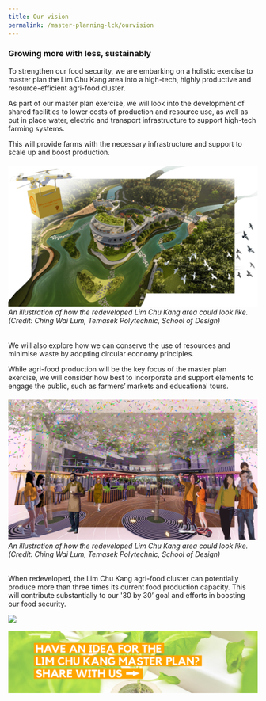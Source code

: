 ```yaml
---
title: Our vision
permalink: /master-planning-lck/ourvision
---
```

### Growing more with less, sustainably

To strengthen our food security, we are embarking on a holistic exercise to master plan the Lim Chu Kang area into a high-tech, highly productive and resource-efficient agri-food cluster.  



As part of our master plan exercise, we will look into the development of shared facilities to lower costs of production and resource use, as well as put in place water, electric and transport infrastructure to support high-tech farming systems. 

This will provide farms with the necessary infrastructure and support to scale up and boost production.
###### ![](/images/aerial_ching%20wai%20lum.jpg)An illustration of how the redeveloped Lim Chu Kang area could look like. (Credit: Ching Wai Lum, Temasek Polytechnic, School of Design)

We will also explore how we can conserve the use of resources and minimise waste by adopting circular economy principles. 

While agri-food production will be the key focus of the master plan exercise, we will consider how best to incorporate and support elements to engage the public, such as farmers’ markets and educational tours.

###### ![](/images/market_ching%20wai%20lum.JPG) An illustration of how the redeveloped Lim Chu Kang area could look like. (Credit: Ching Wai Lum, Temasek Polytechnic, School of Design)

When redeveloped, the Lim Chu Kang agri-food cluster can potentially produce more than three times its current food production capacity. This will contribute substantially to our '30 by 30’ goal and efforts in boosting our food security.

![](/images/lck%20map-01.png)

[![](/images/lckmpideas.png)](https://form.gov.sg/#!/60829e0cc3ed7d0011ad49db)